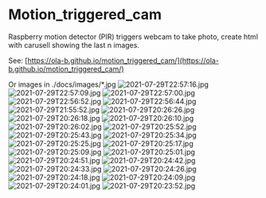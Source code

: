 # Motion_triggered_cam
Raspberry motion detector (PIR) triggers webcam to take photo, create html with carusell showing the last n images.

See: [https://ola-b.github.io/motion_triggered_cam/](https://ola-b.github.io/motion_triggered_cam/)


Or images in ./docs/images/*.jpg
![2021-07-29T22:57:16.jpg](https://github.com/Ola-B/motion_triggered_cam/blob/main/docs/images/2021-07-29T22:57:16.jpg "2021-07-29T22:57:16.jpg")
![2021-07-29T22:57:09.jpg](https://github.com/Ola-B/motion_triggered_cam/blob/main/docs/images/2021-07-29T22:57:09.jpg "2021-07-29T22:57:09.jpg")
![2021-07-29T22:57:00.jpg](https://github.com/Ola-B/motion_triggered_cam/blob/main/docs/images/2021-07-29T22:57:00.jpg "2021-07-29T22:57:00.jpg")
![2021-07-29T22:56:52.jpg](https://github.com/Ola-B/motion_triggered_cam/blob/main/docs/images/2021-07-29T22:56:52.jpg "2021-07-29T22:56:52.jpg")
![2021-07-29T22:56:44.jpg](https://github.com/Ola-B/motion_triggered_cam/blob/main/docs/images/2021-07-29T22:56:44.jpg "2021-07-29T22:56:44.jpg")
![2021-07-29T21:55:52.jpg](https://github.com/Ola-B/motion_triggered_cam/blob/main/docs/images/2021-07-29T21:55:52.jpg "2021-07-29T21:55:52.jpg")
![2021-07-29T20:26:26.jpg](https://github.com/Ola-B/motion_triggered_cam/blob/main/docs/images/2021-07-29T20:26:26.jpg "2021-07-29T20:26:26.jpg")
![2021-07-29T20:26:18.jpg](https://github.com/Ola-B/motion_triggered_cam/blob/main/docs/images/2021-07-29T20:26:18.jpg "2021-07-29T20:26:18.jpg")
![2021-07-29T20:26:10.jpg](https://github.com/Ola-B/motion_triggered_cam/blob/main/docs/images/2021-07-29T20:26:10.jpg "2021-07-29T20:26:10.jpg")
![2021-07-29T20:26:02.jpg](https://github.com/Ola-B/motion_triggered_cam/blob/main/docs/images/2021-07-29T20:26:02.jpg "2021-07-29T20:26:02.jpg")
![2021-07-29T20:25:52.jpg](https://github.com/Ola-B/motion_triggered_cam/blob/main/docs/images/2021-07-29T20:25:52.jpg "2021-07-29T20:25:52.jpg")
![2021-07-29T20:25:43.jpg](https://github.com/Ola-B/motion_triggered_cam/blob/main/docs/images/2021-07-29T20:25:43.jpg "2021-07-29T20:25:43.jpg")
![2021-07-29T20:25:34.jpg](https://github.com/Ola-B/motion_triggered_cam/blob/main/docs/images/2021-07-29T20:25:34.jpg "2021-07-29T20:25:34.jpg")
![2021-07-29T20:25:25.jpg](https://github.com/Ola-B/motion_triggered_cam/blob/main/docs/images/2021-07-29T20:25:25.jpg "2021-07-29T20:25:25.jpg")
![2021-07-29T20:25:17.jpg](https://github.com/Ola-B/motion_triggered_cam/blob/main/docs/images/2021-07-29T20:25:17.jpg "2021-07-29T20:25:17.jpg")
![2021-07-29T20:25:09.jpg](https://github.com/Ola-B/motion_triggered_cam/blob/main/docs/images/2021-07-29T20:25:09.jpg "2021-07-29T20:25:09.jpg")
![2021-07-29T20:25:01.jpg](https://github.com/Ola-B/motion_triggered_cam/blob/main/docs/images/2021-07-29T20:25:01.jpg "2021-07-29T20:25:01.jpg")
![2021-07-29T20:24:51.jpg](https://github.com/Ola-B/motion_triggered_cam/blob/main/docs/images/2021-07-29T20:24:51.jpg "2021-07-29T20:24:51.jpg")
![2021-07-29T20:24:42.jpg](https://github.com/Ola-B/motion_triggered_cam/blob/main/docs/images/2021-07-29T20:24:42.jpg "2021-07-29T20:24:42.jpg")
![2021-07-29T20:24:33.jpg](https://github.com/Ola-B/motion_triggered_cam/blob/main/docs/images/2021-07-29T20:24:33.jpg "2021-07-29T20:24:33.jpg")
![2021-07-29T20:24:26.jpg](https://github.com/Ola-B/motion_triggered_cam/blob/main/docs/images/2021-07-29T20:24:26.jpg "2021-07-29T20:24:26.jpg")
![2021-07-29T20:24:18.jpg](https://github.com/Ola-B/motion_triggered_cam/blob/main/docs/images/2021-07-29T20:24:18.jpg "2021-07-29T20:24:18.jpg")
![2021-07-29T20:24:09.jpg](https://github.com/Ola-B/motion_triggered_cam/blob/main/docs/images/2021-07-29T20:24:09.jpg "2021-07-29T20:24:09.jpg")
![2021-07-29T20:24:01.jpg](https://github.com/Ola-B/motion_triggered_cam/blob/main/docs/images/2021-07-29T20:24:01.jpg "2021-07-29T20:24:01.jpg")
![2021-07-29T20:23:52.jpg](https://github.com/Ola-B/motion_triggered_cam/blob/main/docs/images/2021-07-29T20:23:52.jpg "2021-07-29T20:23:52.jpg")
